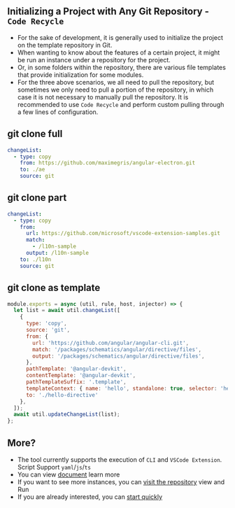 ## Initializing a Project with Any Git Repository - `Code Recycle`
- For the sake of development, it is generally used to initialize the project on the template repository in Git.
- When wanting to know about the features of a certain project, it might be run an instance under a repository for the project.
- Or, in some folders within the repository, there are various file templates that provide initialization for some modules.
- For the three above scenarios, we all need to pull the repository, but sometimes we only need to pull a portion of the repository, in which case it is not necessary to manually pull the repository. It is recommended to use `Code Recycle` and perform custom pulling through a few lines of configuration.

## git clone full

```yml
changeList:
  - type: copy
    from: https://github.com/maximegris/angular-electron.git
    to: ./ae
    source: git
```

## git clone part
```yml
changeList:
  - type: copy
    from: 
      url: https://github.com/microsoft/vscode-extension-samples.git
      match:
        - /l10n-sample
      output: /l10n-sample
    to: ./l10n
    source: git
```

## git clone as template
```js
module.exports = async (util, rule, host, injector) => {
  let list = await util.changeList([
    {
      type: 'copy',
      source: 'git',
      from: {
        url: 'https://github.com/angular/angular-cli.git',
        match: '/packages/schematics/angular/directive/files',
        output: '/packages/schematics/angular/directive/files',
      },
      pathTemplate: '@angular-devkit',
      contentTemplate: '@angular-devkit',
      pathTemplateSuffix: '.template',
      templateContext: { name: 'hello', standalone: true, selector: 'hello', 'if-flat': (input) => '' },
      to: './hello-directive'
    },
  ]);
  await util.updateChangeList(list);
};
```

## More?
- The tool currently supports the execution of `CLI` and `VSCode Extension`. Script Support `yaml`/`js`/`ts`
- You can view [document](https://wszgrcy.github.io/code-recycle/#/en-US/README) learn more
- If you want to see more instances, you can [visit the repository](https://github.com/wszgrcy/code-recycle-plugin-script) view and Run
- If you are already interested, you can [start quickly](https://wszgrcy.github.io/code-recycle/#/en-US/quickstart)